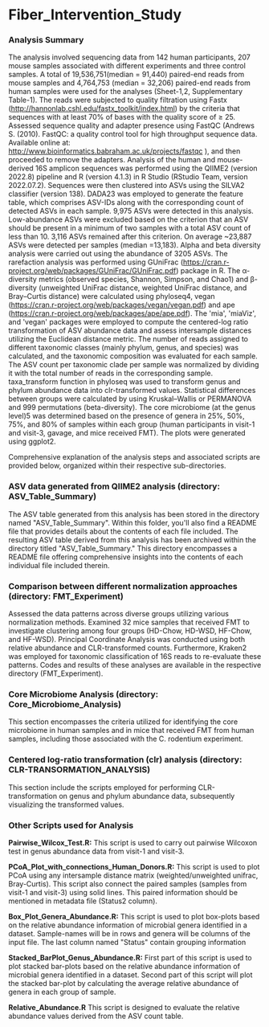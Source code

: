 # Fiber_Intervention_Study
### Analysis Summary
The analysis involved sequencing data from 142 human participants, 207 mouse samples associated with different experiments and three control samples. A total of 19,536,751(median = 91,440) paired-end reads from mouse samples and 4,764,753 (median = 32,206) paired-end reads from human samples were used for the analyses (Sheet-1,2, Supplementary Table-1). The reads were subjected to quality filtration using Fastx (http://hannonlab.cshl.edu/fastx_toolkit/index.html) by the criteria that sequences with at least 70% of bases with the quality score of ≥ 25. Assessed sequence quality and adapter presence using FastQC (Andrews S. (2010). FastQC: a quality control tool for high throughput sequence data. Available online at: http://www.bioinformatics.babraham.ac.uk/projects/fastqc
), and then proceeded to remove the adapters. Analysis of the human and mouse-derived 16S amplicon sequences was performed using the QIIME2 (version 2022.8) pipeline and R (version 4.1.3) in R Studio (RStudio Team, version 2022.07.2). Sequences were then clustered into ASVs using the SILVA2 classifier (version 138). DADA23 was employed to generate the feature table, which comprises ASV-IDs along with the corresponding count of detected ASVs in each sample. 9,975 ASVs were detected in this analysis. Low-abundance ASVs were excluded based on the criterion that an ASV should be present in a minimum of two samples with a total ASV count of less than 10. 3,116 ASVs remained after this criterion. On average ~23,887 ASVs were detected per samples (median =13,183). Alpha and beta diversity analysis were carried out using the abundance of 3205 ASVs. The rarefaction analysis was performed using GUniFrac (https://cran.r-project.org/web/packages/GUniFrac/GUniFrac.pdf) package in R. The α-diversity metrics (observed species, Shannon, Simpson, and Chao1) and β-diversity (unweighted UniFrac distance, weighted UniFrac distance, and Bray–Curtis distance) were calculated using phyloseq4, vegan (https://cran.r-project.org/web/packages/vegan/vegan.pdf) and ape (https://cran.r-project.org/web/packages/ape/ape.pdf). The 'mia', 'miaViz', and 'vegan' packages were employed to compute the centered-log ratio transformation of ASV abundance data and assess intersample distances utilizing the Euclidean distance metric.
The number of reads assigned to different taxonomic classes (mainly phylum, genus, and species) was calculated, and the taxonomic composition was evaluated for each sample. The ASV count per taxonomic clade per sample was normalized by dividing it with the total number of reads in the corresponding sample. taxa_transform function in phyloseq was used to transform genus and phylum abundance data into clr-transformed values. Statistical differences between groups were calculated by using Kruskal–Wallis or PERMANOVA and 999 permutations (beta-diversity). The core microbiome (at the genus level)5 was determined based on the presence of genera in 25%, 50%, 75%, and 80% of samples within each group (human participants in visit-1 and visit-3, gavage, and mice received FMT). The plots were generated using ggplot2.

Comprehensive explanation of the analysis steps and associated scripts are provided below, organized within their respective sub-directories.

### ASV data generated from QIIME2 analysis (directory: ASV_Table_Summary)
The ASV table generated from this analysis has been stored in the directory named "ASV_Table_Summary". Within this folder, you'll also find a README file that provides details about the contents of each file included. The resulting ASV table derived from this analysis has been archived within the directory titled "ASV_Table_Summary." This directory encompasses a README file offering comprehensive insights into the contents of each individual file included therein.

### Comparison between different normalization approaches (directory: FMT_Experiment)
Assessed the data patterns across diverse groups utilizing various normalization methods. Examined 32 mice samples that received FMT to investigate clustering among four groups (HD-Chow, HD-WSD, HF-Chow, and HF-WSD). Principal Coordinate Analysis was conducted using both relative abundance and CLR-transformed counts. Furthermore, Kraken2 was employed for taxonomic classification of 16S reads to re-evaluate these patterns. Codes and results of these analyses are available in the respective directory (FMT_Experiment).

### Core Microbiome Analysis (directory: Core_Microbiome_Analysis)
This section encompasses the criteria utilized for identifying the core microbiome in human samples and in mice that received FMT from human samples, including those associated with the C. rodentium experiment.

### Centered log-ratio transformation (clr) analysis (directory: CLR-TRANSORMATION_ANALYSIS)
This section include the scripts employed for performing CLR-transformation on genus and phylum abundance data, subsequently visualizing the transformed values.

### Other Scripts used for Analysis
**Pairwise_Wilcox_Test.R:** This script is used to carry out pairwise Wilcoxon test in genus abundance data from visit-1 and visit-3.

**PCoA_Plot_with_connections_Human_Donors.R:** This script is used to plot PCoA using any intersample distance matrix (weighted/unweighted unifrac, Bray-Curtis). This script also connect the paired samples (samples from visit-1 and visit-3) using solid lines. This paired information should be mentioned in metadata file (Status2 column).

**Box_Plot_Genera_Abundance.R:** This script is used to plot box-plots based on the relative abundance information of microbial genera identified in a dataset. Sample-names will be in rows and genera will be columns of the input file. The last column named "Status" contain grouping information

**Stacked_BarPlot_Genus_Abundance.R:**  First part of this script is used to plot stacked bar-plots based on the relative abundance information of microbial genera identified in a dataset. Second part of this script will plot the stacked bar-plot by calculating the average relative abundance of genera in each group of sample.

**Relative_Abundance.R** This script is designed to evaluate the relative abundance values derived from the ASV count table.



